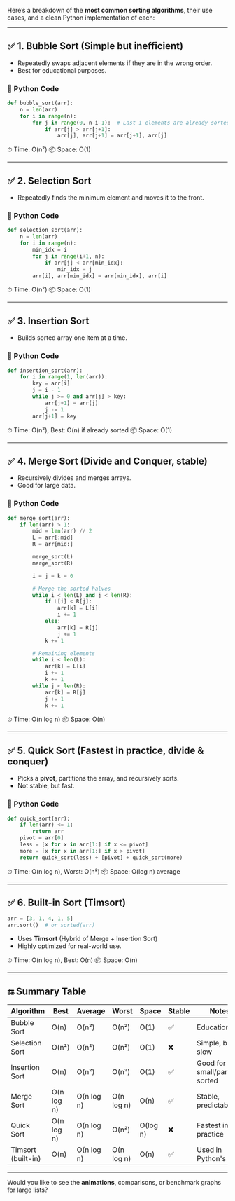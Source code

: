 Here’s a breakdown of the **most common sorting algorithms**, their use cases, and a clean Python implementation of each:

---

## ✅ 1. **Bubble Sort** (Simple but inefficient)

* Repeatedly swaps adjacent elements if they are in the wrong order.
* Best for educational purposes.

### 🔧 Python Code

```python
def bubble_sort(arr):
    n = len(arr)
    for i in range(n):
        for j in range(0, n-i-1):  # Last i elements are already sorted
            if arr[j] > arr[j+1]:
                arr[j], arr[j+1] = arr[j+1], arr[j]
```

⏱ Time: O(n²)
📦 Space: O(1)

---

## ✅ 2. **Selection Sort**

* Repeatedly finds the minimum element and moves it to the front.

### 🔧 Python Code

```python
def selection_sort(arr):
    n = len(arr)
    for i in range(n):
        min_idx = i
        for j in range(i+1, n):
            if arr[j] < arr[min_idx]:
                min_idx = j
        arr[i], arr[min_idx] = arr[min_idx], arr[i]
```

⏱ Time: O(n²)
📦 Space: O(1)

---

## ✅ 3. **Insertion Sort**

* Builds sorted array one item at a time.

### 🔧 Python Code

```python
def insertion_sort(arr):
    for i in range(1, len(arr)):
        key = arr[i]
        j = i - 1
        while j >= 0 and arr[j] > key:
            arr[j+1] = arr[j]
            j -= 1
        arr[j+1] = key
```

⏱ Time: O(n²), Best: O(n) if already sorted
📦 Space: O(1)

---

## ✅ 4. **Merge Sort** (Divide and Conquer, stable)

* Recursively divides and merges arrays.
* Good for large data.

### 🔧 Python Code

```python
def merge_sort(arr):
    if len(arr) > 1:
        mid = len(arr) // 2
        L = arr[:mid]
        R = arr[mid:]

        merge_sort(L)
        merge_sort(R)

        i = j = k = 0

        # Merge the sorted halves
        while i < len(L) and j < len(R):
            if L[i] < R[j]:
                arr[k] = L[i]
                i += 1
            else:
                arr[k] = R[j]
                j += 1
            k += 1

        # Remaining elements
        while i < len(L):
            arr[k] = L[i]
            i += 1
            k += 1
        while j < len(R):
            arr[k] = R[j]
            j += 1
            k += 1
```

⏱ Time: O(n log n)
📦 Space: O(n)

---

## ✅ 5. **Quick Sort** (Fastest in practice, divide & conquer)

* Picks a **pivot**, partitions the array, and recursively sorts.
* Not stable, but fast.

### 🔧 Python Code

```python
def quick_sort(arr):
    if len(arr) <= 1:
        return arr
    pivot = arr[0]
    less = [x for x in arr[1:] if x <= pivot]
    more = [x for x in arr[1:] if x > pivot]
    return quick_sort(less) + [pivot] + quick_sort(more)
```

⏱ Time: O(n log n), Worst: O(n²)
📦 Space: O(log n) average

---

## ✅ 6. **Built-in Sort (Timsort)**

```python
arr = [3, 1, 4, 1, 5]
arr.sort()  # or sorted(arr)
```

* Uses **Timsort** (Hybrid of Merge + Insertion Sort)
* Highly optimized for real-world use.

⏱ Time: O(n log n), Best: O(n)
📦 Space: O(n)

---

## 🔚 Summary Table

| Algorithm          | Best       | Average    | Worst      | Space    | Stable | Notes                           |
| ------------------ | ---------- | ---------- | ---------- | -------- | ------ | ------------------------------- |
| Bubble Sort        | O(n)       | O(n²)      | O(n²)      | O(1)     | ✅      | Educational                     |
| Selection Sort     | O(n²)      | O(n²)      | O(n²)      | O(1)     | ❌      | Simple, but slow                |
| Insertion Sort     | O(n)       | O(n²)      | O(n²)      | O(1)     | ✅      | Good for small/partially sorted |
| Merge Sort         | O(n log n) | O(n log n) | O(n log n) | O(n)     | ✅      | Stable, predictable             |
| Quick Sort         | O(n log n) | O(n log n) | O(n²)      | O(log n) | ❌      | Fastest in practice             |
| Timsort (built-in) | O(n)       | O(n log n) | O(n log n) | O(n)     | ✅      | Used in Python's sort           |

---

Would you like to see the **animations**, comparisons, or benchmark graphs for large lists?

